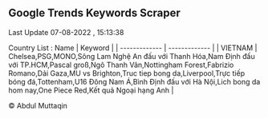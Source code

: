 

## Google Trends Keywords Scraper 
 
Last Update 07-08-2022 , 15:13:38

Country List :
 Name  | Keyword |
| ------------- | ------------- |
| VIETNAM | Chelsea,PSG,MONO,Sông Lam Nghệ An đấu với Thanh Hóa,Nam Định đấu với TP.HCM,Pascal groß,Ngô Thanh Vân,Nottingham Forest,Fabrizio Romano,Dải Gaza,MU vs Brighton,Truc tiep bong da,Liverpool,Trực tiếp bóng đá,Tottenham,U16 Đông Nam Á,Bình Định đấu với Hà Nội,Lich bong da hom nay,One Piece Red,Kết quả Ngoại hạng Anh |



© Abdul Muttaqin 
